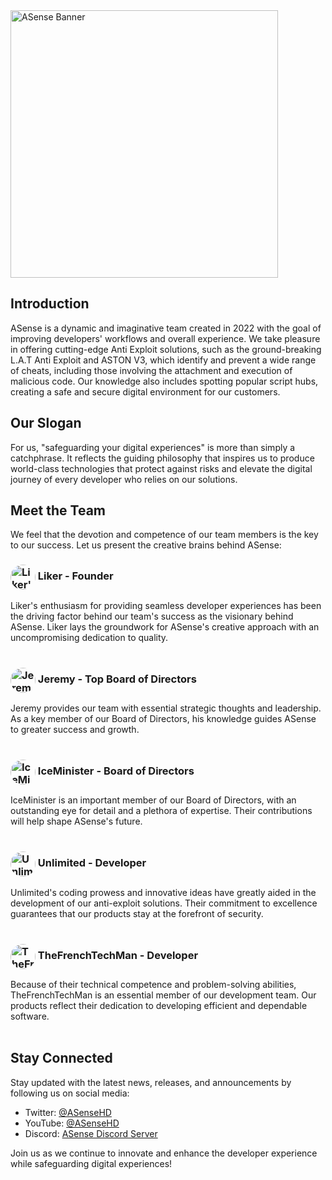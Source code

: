 <!-- ASense - Enhancing Developer's Workflows and Experience -->

<img src="/../../blob/main/Icons/ASenseBanner.png" align="center" height="428" alt="ASense Banner">

## Introduction

ASense is a dynamic and imaginative team created in 2022 with the goal of improving developers' workflows and overall experience. We take pleasure in offering cutting-edge Anti Exploit solutions, such as the ground-breaking L.A.T Anti Exploit and ASTON V3, which identify and prevent a wide range of cheats, including those involving the attachment and execution of malicious code. Our knowledge also includes spotting popular script hubs, creating a safe and secure digital environment for our customers.

## Our Slogan

For us, "safeguarding your digital experiences" is more than simply a catchphrase. It reflects the guiding philosophy that inspires us to produce world-class technologies that protect against risks and elevate the digital journey of every developer who relies on our solutions.

## Meet the Team

We feel that the devotion and competence of our team members is the key to our success. Let us present the creative brains behind ASense:

### <img src="/../../blob/main/Icons/Liker.png" align="center" height="40" alt="Liker's Avatar" style="border-radius: 50%;"> Liker - Founder

Liker's enthusiasm for providing seamless developer experiences has been the driving factor behind our team's success as the visionary behind ASense. Liker lays the groundwork for ASense's creative approach with an uncompromising dedication to quality.<br>
<br>

### <img src="/../../blob/main/Icons/Jeremy.png" align="center" height="40" alt="Jeremy's Avatar" style="border-radius: 50%;"> Jeremy - Top Board of Directors

Jeremy provides our team with essential strategic thoughts and leadership. As a key member of our Board of Directors, his knowledge guides ASense to greater success and growth.
<br>
<br>

### <img src="/../../blob/main/Icons/IceMinister.png" align="center" height="40" alt="IceMinister's Avatar" style="border-radius: 50%;"> IceMinister - Board of Directors

IceMinister is an important member of our Board of Directors, with an outstanding eye for detail and a plethora of expertise. Their contributions will help shape ASense's future.
<br>
<br>

### <img src="/../../blob/main/Icons/Unlimited.png" align="center" height="40" alt="Unlimited's Avatar" style="border-radius: 50%;"> Unlimited - Developer

Unlimited's coding prowess and innovative ideas have greatly aided in the development of our anti-exploit solutions. Their commitment to excellence guarantees that our products stay at the forefront of security.
<br>
<br>

### <img src="/../../blob/main/Icons/TheFrenchTechMan.png" align="center" height="40" alt="TheFrenchTechMan's Avatar" style="border-radius: 50%;"> TheFrenchTechMan - Developer

Because of their technical competence and problem-solving abilities, TheFrenchTechMan is an essential member of our development team. Our products reflect their dedication to developing efficient and dependable software.
<br>
<br>

## Stay Connected

Stay updated with the latest news, releases, and announcements by following us on social media:

- Twitter: [@ASenseHD](https://twitter.com/ASenseHD)
- YouTube: [@ASenseHD](https://youtube.com/@ASenseHD)
- Discord: [ASense Discord Server](https://discord.gg/JED4AcdDjQ)

Join us as we continue to innovate and enhance the developer experience while safeguarding digital experiences!
